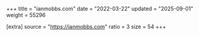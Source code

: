+++
title = "ianmobbs.com"
date = "2022-03-22"
updated = "2025-09-01"
weight = 55296

[extra]
source = "https://ianmobbs.com"
ratio = 3
size = 54
+++
